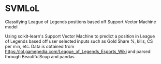 # SVMLoL
Classifying League of Legends positions based off Support Vector Machine model

Using scikit-learn's Support Vector Machine to predict a position in League of Legends based off user selected inputs such as Gold Share %,
kills, CS per min, etc. Data is obtained from https://lol.gamepedia.com/League_of_Legends_Esports_Wiki and parsed through BeautifulSoup 
and pandas.
